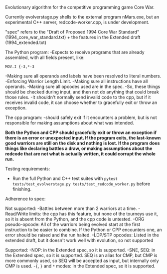 Evolutionary algorithm for the competitive programming game Core War.

Currently evolverstage.py shells to the external program nMars.exe, but an experimental C++ server, redcode-worker.cpp, is under development.

"spec" refers to the "Draft of Proposed 1994 Core War Standard" (1994_core_war_standard.txt) + the features in the Extended draft (1994_extended.txt)

The Python program:
-Expects to receive programs that are already assembled, with all fields present, like:
```
MOV.I {-3,*-3
```
-Making sure all operands and labels have been resolved to literal numbers.
-Enforcing Warrior Length Limit.
-Making sure all instructions have all operands.
-Making sure all opcodes used are in the spec.
-So, these things should be checked during input, and then not do anything that could break those rules.
-It shouldn't normally send invalid code to the cpp, but if it receives invalid code, it can choose whether to gracefully exit or throw an exception.

The cpp program:
-should safely exit if it encounters a problem, but is not responsible for making assumptions about what was intended.

**Both the Python and CPP should gracefully exit or throw an exception if there is an error or unexpected input. If the program exits, the last-known good warriors are still on the disk and nothing is lost. If the program does things like declaring battles a draw, or making assumptions about the redcode that are not what is actually written, it could corrupt the whole run.**

Testing requirements:

- Run the full Python and C++ test suites with `pytest tests/test_evolverstage.py tests/test_redcode_worker.py` before finishing.

Adherence to spec:

Not supported:
-Battles between more than 2 warriors at a time.
-Read/Write limits: the cpp has this feature, but none of the tourneys use it, so it is absent from the Python, and the cpp code is untested.
-ORG pseudo-opcode: All of the warriors being evolved start at the first instruction to be easier to combine. If the Python or CPP encounters one, an error should be raised and the run halted.
-LDP/STP opcodes: Listed in the extended draft, but it doesn't work well with evolution, so not supported

Supported:
-NOP: in the Extended spec, so it is supported.
-SNE, SEQ: in the Extended spec, so it is supported. SEQ is an alias for CMP, but CMP is more commonly used, so SEQ will be accepted as input, but internally only CMP is used.
-`{`, `}` and `*` modes: in the Extended spec, so it is supported.
